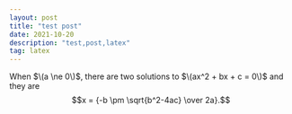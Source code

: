```yaml
---
layout: post
title: "test post"
date: 2021-10-20 
description: "test,post,latex"
tag: latex
---   
```

When $\(a \ne 0\)$, there are two solutions to $\(ax^2 + bx + c = 0\)$ and they are
$$x = {-b \pm \sqrt{b^2-4ac} \over 2a}.$$
